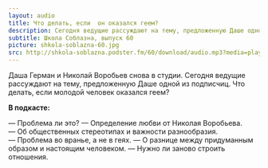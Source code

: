 ```yaml
---
layout: audio
title: Что делать, если  он оказался геем?
description: Сегодня ведущие рассуждают на тему, предложенную Даше одной из подписчиц. 
subtitle: Школа Соблазна, выпуск 60
picture: shkola-soblazna-60.jpg
src: http://shkola-soblazna.podster.fm/60/download/audio.mp3?media=player
---
```


Даша Герман и Николай Воробьев снова в студии. Сегодня ведущие рассуждают на тему, предложенную Даше одной из подписчиц. Что делать, если молодой человек оказался геем?

**В подкасте:**

— Проблема ли это?
 — Определение любви от Николая Воробьева.
 — Об общественных стереотипах и важности разнообразия.
 — Проблема во вранье, а не в геях.
 — О разнице между придуманным образом и настоящим человеком.
 — Нужно ли заново строить отношения. 
